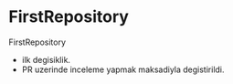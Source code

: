 # FirstRepository
FirstRepository
- ilk degisiklik.
- PR uzerinde inceleme yapmak maksadiyla degistirildi.
